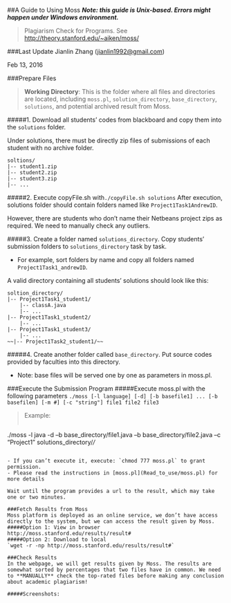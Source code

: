 ##A Guide to Using Moss
**_Note: this guide is Unix-based. Errors might happen under Windows environment._**
>Plagiarism Check for Programs. See http://theory.stanford.edu/~aiken/moss/

###Last Update
Jianlin Zhang (jianlin1992@gmail.com)

Feb 13, 2016

###Prepare Files

>**Working Directory**:
This is the folder where all files and directories are located, including `moss.pl`, `solution_directory`, `base_directory`, `solutions`, and potential archived result from Moss.

#####1. Download all students’ codes from blackboard and copy them into the `solutions` folder.

Under solutions, there must be directly zip files of submissions of each student with no archive folder.
```
soltions/
|-- student1.zip
|-- student2.zip
|-- student3.zip
|-- ...
```

#####2. Execute copyFile.sh with`./copyFile.sh solutions`
After execution, solutions folder should contain folders named like `Project1Task1AndrewID`. 

However, there are students who don’t name their Netbeans project zips as required. We need to manually check any outliers.

#####3. Create a folder named `solutions_directory`.
Copy students’ submission folders to `solutions_directory` task by task. 
- For example, sort folders by name and copy all folders named `Project1Task1_andrewID`.

A valid directory containing all students’ solutions should look like this:
```
soltion_directory/
|-- Project1Task1_student1/
    |-- classA.java
    |-- ...
|-- Project1Task1_student2/
    |-- ...
|-- Project1Task1_student3/
    |-- ...
~~|-- Project1Task2_student1/~~
```
#####4. Create another folder called `base_directory`.
Put source codes provided by faculties into this directory.
- Note: base files will be served one by one as parameters in moss.pl.

###Execute the Submission Program
#####Execute moss.pl with the following parameters
`./moss [-l language] [-d] [-b basefile1] ... [-b basefilen] [-m #] [-c "string"] file1 file2 file3`

>Example:
>```
./moss -l java -d –b base_directory/file1.java –b base_directory/file2.java 
                  –c “Project1” solutions_directory/*/*
```

- If you can’t execute it, execute: `chmod 777 moss.pl` to grant permission. 
- Please read the instructions in [moss.pl](Read_to_use/moss.pl) for more details

Wait until the program provides a url to the result, which may take one or two minutes.

###Fetch Results from Moss
Moss platform is deployed as an online service, we don’t have access directly to the system, but we can access the result given by Moss.
#####Option 1: View in browser
http://moss.stanford.edu/results/result#
#####Option 2: Download to local
`wget -r -np http://moss.stanford.edu/results/result#`

###Check Results
In the webpage, we will get results given by Moss. The results are somewhat sorted by percentages that two files have in common. We need to **MANUALLY** check the top-rated files before making any conclusion about academic plagiarism!

#####Screenshots:








